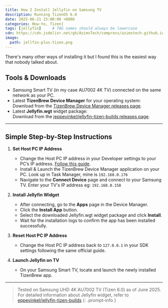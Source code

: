 ```yaml
---
title: How I Install Jellyfin on Samsung TV
description: Running TizenOS 6.0
date: 2025-06-21 15:00:00 +0800
categories: How-to, Tizen]
tags: [jellyfin]     # TAG names should always be lowercase
cdn: https://cdn.jsdelivr.net/gh/AzimsTech/compress/azimstech.github.io/
image:
  path: jellfin-plus-tizen.png
---
```


There's many other ways of installing it but I found this is the easiest way that nobody talked about.

## Tools & Downloads

- Samsung Smart TV (in my case AU7002 4K TV) connected on the same network as your PC. 
- Latest **TizenBrew Device Manager** for your operating system:  
  Download from the [TizenBrew Device Manager releases page](https://github.com/reisxd/tizenbrew-device-manager/releases/latest).
- Latest **Jellyfin.wgt** widget package:  
  Download from the [jeppevinkel/jellyfin-tizen-builds releases page](https://github.com/jeppevinkel/jellyfin-tizen-builds/releases/latest).

---

## Simple Step-by-Step Instructions

1. **Set Host PC IP Address**  
   - Change the Host PC IP address in your Developer settings to your PC’s IP address. [Follow this guide](https://developer.samsung.com/smarttv/develop/getting-started/using-sdk/tv-device.html#Connecting-the-TV-and-SDK).  
   - Install & Launch the TizenBrew Device Manager application on your PC. Look up in Task Manager, mine is `192.168.0.176`
   - Navigate to the **Connect Device** page and connect to your Samsung TV. Enter your TV's IP address eg: `192.168.0.158`

3. **Install Jellyfin Widget**  
   - After connecting, go to the **Apps** page in the Device Manager.  
   - Click the **Install App** button.  
   - Select the downloaded Jellyfin.wgt widget package and click **Install**.  
   - Wait for the installation logs to confirm the app has been installed successfully.

4. **Reset Host PC IP Address**  
   - Change the Host PC IP address back to `127.0.0.1` in your SDK settings following the same official guide.

5. **Launch Jellyfin on TV**  
   - On your Samsung Smart TV, locate and launch the newly installed TizenBrew app.

---

> Tested on Samsung UHD 4K AU7002 TV (Tizen 6.0) as of June 2025.  
> For detailed information about Jellyfin widget, refer to [eppevinkel/jellyfin-tizen-builds](https://github.com/jeppevinkel/jellyfin-tizen-builds?tab=readme-ov-file#jellyfin-tizen-builds)
{: .prompt-info }